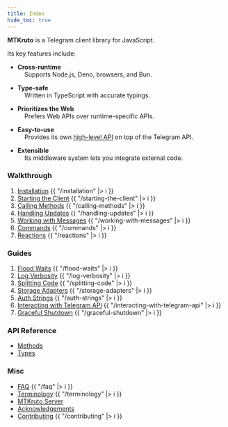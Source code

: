 ```yaml
---
title: Index
hide_toc: true
---
```


**MTKruto** is a Telegram client library for JavaScript.

Its key features include:

- **Cross-runtime**\
  &nbsp;&nbsp;&nbsp;&nbsp;Supports Node.js, Deno, browsers, and Bun.

- **Type-safe**\
  &nbsp;&nbsp;&nbsp;&nbsp;Written in TypeScript with accurate typings.

- **Prioritizes the Web**\
  &nbsp;&nbsp;&nbsp;&nbsp;Prefers Web APIs over runtime-specific APIs.

- **Easy-to-use**\
  &nbsp;&nbsp;&nbsp;&nbsp;Provides its own [high-level API](#api-reference) on
  top of the Telegram API.

- **Extensible**\
  &nbsp;&nbsp;&nbsp;&nbsp;Its middleware system lets you integrate external
  code.

### Walkthrough

1. [Installation](/installation) {{ "/installation" |> i }}
2. [Starting the Client](/starting-the-client) {{ "/starting-the-client" |> i }}
3. [Calling Methods](/calling-methods) {{ "/calling-methods" |> i }}
4. [Handling Updates](/handling-updates) {{ "/handling-updates" |> i }}
5. [Working with Messages](/working-with-messages) {{ "/working-with-messages"
   |> i }}
6. [Commands](/commands) {{ "/commands" |> i }}
7. [Reactions](/reactions) {{ "/reactions" |> i }}

### Guides

1. [Flood Waits](/flood-waits) {{ "/flood-waits" |> i }}
2. [Log Verbosity](/log-verbosity) {{ "/log-verbosity" |> i }}
3. [Splitting Code](/splitting-code) {{ "/splitting-code" |> i }}
4. [Storage Adapters](/storage-adapters) {{ "/storage-adapters" |> i }}
5. [Auth Strings](/auth-strings) {{ "/auth-strings" |> i }}
6. [Interacting with Telegram API](/interacting-with-telegram-api) {{
   "/interacting-with-telegram-api" |> i }}
7. [Graceful Shutdown](/graceful-shutdown) {{ "/graceful-shutdown" |> i }}

### API Reference

- [Methods](/methods)
- [Types](/types)

### Misc

- [FAQ](/faq) {{ "/faq" |> i }}
- [Terminology](/terminology) {{ "/terminology" |> i }}
- [MTKruto Server](/server)
- [Acknowledgements](/acknowledgements)
- [Contributing](/contributing) {{ "/contributing" |> i }}
